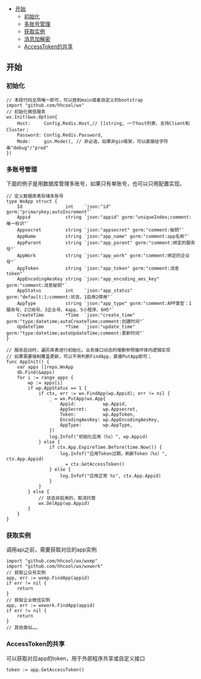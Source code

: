 - [开始](#%E5%BC%80%E5%A7%8B)
  - [初始化](#%E5%88%9D%E5%A7%8B%E5%8C%96)
  - [多账号管理](#%E5%A4%9A%E8%B4%A6%E5%8F%B7%E7%AE%A1%E7%90%86)
  - [获取实例](#%E8%8E%B7%E5%8F%96%E5%AE%9E%E4%BE%8B)
  - [消息加解密](#%E6%B6%88%E6%81%AF%E5%8A%A0%E8%A7%A3%E5%AF%86)
  - [AccessToken的共享](#accesstoken%E7%9A%84%E5%85%B1%E4%BA%AB)
 
## 开始
### 初始化
```
// 本段代码全局唯一即可，可以放到main或者自定义的bootstrap
import "github.com/hhcool/wx"
// 初始化微信服务
wx.Init(&wx.Option{
    Host:     Config.Redis.Host,// []string, 一个host列表，支持Client和Cluster；
    Password: Config.Redis.Password,
    Mode:     gin.Mode(), // 非必选，如果非gin框架，可以直接给字符串"debug"/"prod"
})
```
### 多账号管理
下面的例子是用数据库管理多账号，如果只有单账号，也可以只用配置实现。
```
// 定义数据库表存储多账号
type WxApp struct {
	Id                int    `json:"id" gorm:"primarykey;autoIncrement"`
	Appid             string `json:"appid" gorm:"uniqueIndex;comment:唯一标识"`
	Appsecret         string `json:"appsecret" gorm:"comment:秘钥"`
	AppName           string `json:"app_name" gorm:"comment:app名称"`
	AppParent         string `json:"app_parent" gorm:"comment:绑定的服务号"`
	AppWork           string `json:"app_work" gorm:"comment:绑定的企业号"`
	AppToken          string `json:"app_token" gorm:"comment:消息token"`
	AppEncodingAesKey string `json:"app_encoding_aes_key" gorm:"comment:消息秘钥"`
	AppStatus         int    `json:"app_status" gorm:"default:1;comment:状态，1启用2停用"`
	AppType           string `json:"app_type" gorm:"comment:APP类型：1服务号、2订阅号、3企业号、4app、5小程序、6H5"`
	CreateTime        *Time  `json:"create_time" gorm:"type:datetime;autoCreateTime;comment:创建时间"`
	UpdateTime        *Time  `json:"update_time" gorm:"type:datetime;autoUpdateTime;comment:更新时间"`
}

// 服务启动时，遍历库表进行初始化，业务接口动态的增删参照循环体内逻辑实现
// 如果需要强制覆盖更新，可以不用判断FindApp，直接PutApp即可；
func AppInit() {
	var apps []repo.WxApp
	db.Find(&apps)
	for i := range apps {
		wp := apps[i]
		if wp.AppStatus == 1 {
            if ctx, err := wx.FindApp(wp.Appid); err != nil {
                _ = wx.PutApp(wx.App{
                    Appid:          wp.Appid,
                    AppSecret:      wp.Appsecret,
                    Token:          wp.AppToken,
                    EncodingAesKey: wp.AppEncodingAesKey,
                    AppType:        wp.AppType,
                })
                log.Infof("初始化应用（%s）", wp.Appid)
            } else {
                if ctx.App.ExpireTime.Before(time.Now()) {
                    log.Infof("应用Token过期，刷新Token（%s）", ctx.App.Appid)
                    _ = ctx.GetAccessToken()
                } else {
                    log.Infof("应用正常 %s", ctx.App.Appid)
                }
            }
		} else {
		    // 状态非启用的，取消托管
		    wx.DelApp(wp.Appid)
		}
	}
}
```

### 获取实例
调用api之前，需要获取对应的app实例
```
import "github.com/hhcool/wx/wxmp"
import "github.com/hhcool/wx/wxwork"
// 获取公众号实例
app, err := wxmp.FindApp(appid)
if err != nil {
    return
}
// 获取企业微信实例
app, err := wxwork.FindApp(appid)
if err != nil {
    return
}
// 其他类似……
```
### AccessToken的共享
可以获取对应app的token，用于外部程序共享或自定义接口
```
token := app.GetAccessToken()
```
